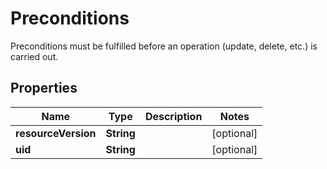 

# Preconditions

Preconditions must be fulfilled before an operation (update, delete, etc.) is carried out.
## Properties

Name | Type | Description | Notes
------------ | ------------- | ------------- | -------------
**resourceVersion** | **String** |  |  [optional]
**uid** | **String** |  |  [optional]



